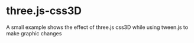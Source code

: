 # three.js-css3D
A small example shows the effect of three.js css3D while using tween.js to make graphic changes
